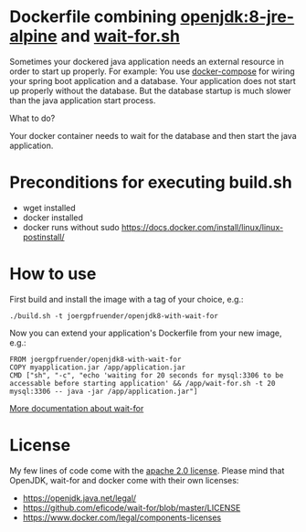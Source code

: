 # Dockerfile combining [openjdk:8-jre-alpine](https://hub.docker.com/_/openjdk) and [wait-for.sh](https://github.com/eficode/wait-for)

Sometimes your dockered java application needs an external resource in order to start up properly.
For example: You use [docker-compose](https://docs.docker.com/compose/) for wiring your spring boot application and a database. Your application does not start up properly without the database. But the database startup is much slower than the java application start process.

What to do?

Your docker container needs to wait for the database and then start the java application.  


# Preconditions for executing build.sh

- wget installed
- docker installed
- docker runs without sudo https://docs.docker.com/install/linux/linux-postinstall/


# How to use

First build and install the image with a tag of your choice, e.g.:

    ./build.sh -t joergpfruender/openjdk8-with-wait-for
    
    
Now you can extend your application's Dockerfile from your new image, e.g.:

    FROM joergpfruender/openjdk8-with-wait-for
    COPY myapplication.jar /app/application.jar
    CMD ["sh", "-c", "echo 'waiting for 20 seconds for mysql:3306 to be accessable before starting application' && /app/wait-for.sh -t 20 mysql:3306 -- java -jar /app/application.jar"]
      
[More documentation about wait-for](https://github.com/eficode/wait-for/)
    
# License

My few lines of code come with the [apache 2.0 license](LICENSE).
Please mind that OpenJDK, wait-for and docker come with their own licenses:

- https://openjdk.java.net/legal/
- https://github.com/eficode/wait-for/blob/master/LICENSE
- https://www.docker.com/legal/components-licenses
